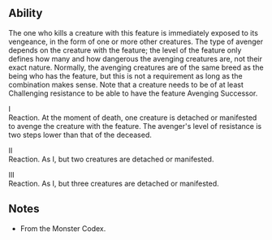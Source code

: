 ## Ability
The one who kills a creature with this feature is immediately exposed to its vengeance, in the form of one or more other creatures. The type of avenger depends on the creature with the feature; the level of the feature only defines how many and how dangerous the avenging creatures are, not their exact nature.
Normally, the avenging creatures are of the same breed as the being who has the feature, but this is not a requirement as long as the combination makes sense. Note that a creature needs to be of at least Challenging resistance to be able to have the feature Avenging Successor.

I<br>Reaction. At the moment of death, one creature is detached or manifested to avenge the creature with the feature. The avenger's level of resistance is two steps lower than that of the deceased.

II<br>Reaction. As I, but two creatures are detached or manifested.

III<br>Reaction. As I, but three creatures are detached or manifested.
## Notes
* From the Monster Codex.